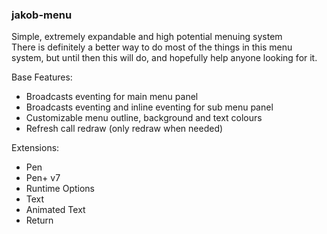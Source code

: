 ### jakob-menu
Simple, extremely expandable and high potential menuing system\
There is definitely a better way to do most of the things in this menu system, but until then this will do, and hopefully help anyone looking for it.

Base Features:
- Broadcasts eventing for main menu panel
- Broadcasts eventing and inline eventing for sub menu panel
- Customizable menu outline, background and text colours
- Refresh call redraw (only redraw when needed)
  
Extensions:
- Pen
- Pen+ v7
- Runtime Options
- Text
- Animated Text
- Return
